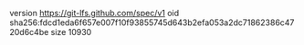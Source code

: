 version https://git-lfs.github.com/spec/v1
oid sha256:fdcd1eda6f657e007f10f93855745d643b2efa053a2dc71862386c4720d6c4be
size 10930

